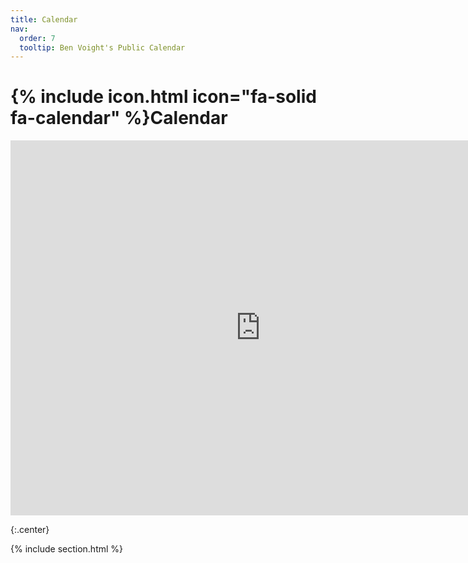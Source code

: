 ```yaml
---
title: Calendar
nav:
  order: 7
  tooltip: Ben Voight's Public Calendar
---
```


# {% include icon.html icon="fa-solid fa-calendar" %}Calendar

<iframe src="https://calendar.google.com/calendar/embed?src=bvoight28%40gmail.com&ctz=America%2FNew_York" style="border: 0" width="800" height="600" frameborder="0" scrolling="no"></iframe>

{:.center}

{% include section.html %}

